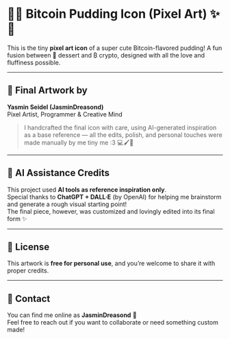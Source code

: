 # 🍮✨ Bitcoin Pudding Icon (Pixel Art) ✨🍮

This is the tiny **pixel art icon** of a super cute Bitcoin-flavored pudding! A fun fusion between 🍮 dessert and ₿ crypto, designed with all the love and fluffiness possible.

---

## 🎨 Final Artwork by

**Yasmin Seidel (JasminDreasond)**  
Pixel Artist, Programmer & Creative Mind  
> I handcrafted the final icon with care, using AI-generated inspiration as a base reference — all the edits, polish, and personal touches were made manually by me tiny me :3 💻🖌️💖

---

## 🤖 AI Assistance Credits

This project used **AI tools as reference inspiration only**.  
Special thanks to **ChatGPT + DALL·E** (by OpenAI) for helping me brainstorm and generate a rough visual starting point!  
The final piece, however, was customized and lovingly edited into its final form ✨

---

## 📄 License

This artwork is **free for personal use**, and you’re welcome to share it with proper credits.

---

## 💌 Contact

You can find me online as **JasminDreasond** 🌸  
Feel free to reach out if you want to collaborate or need something custom made!

